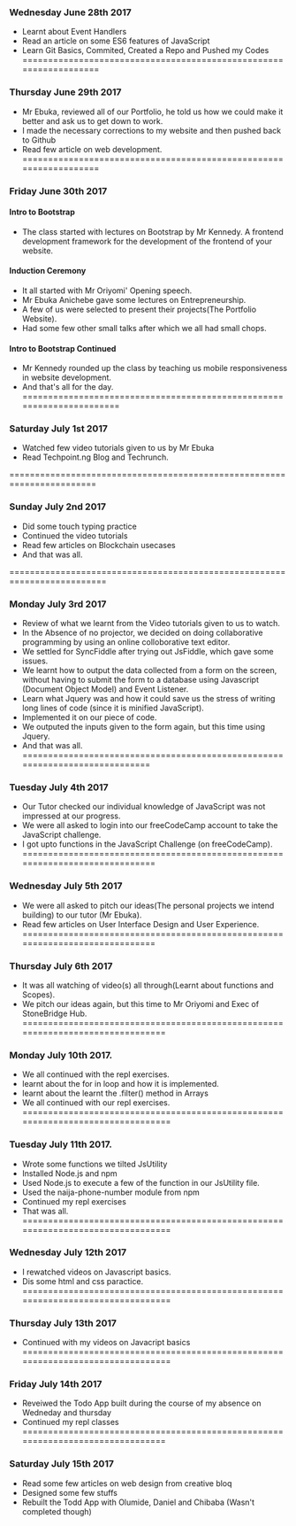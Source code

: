 ### Wednesday June 28th 2017

- Learnt about Event Handlers
- Read an article on some ES6 features of JavaScript
- Learn Git  Basics, Commited, Created a Repo and Pushed my Codes
==================================================================

### Thursday June 29th 2017

- Mr Ebuka, reviewed all of our Portfolio, he told us how we could make it better and ask us to get down to work.
- I made the necessary corrections to my website and then pushed back to Github
- Read few article on web development.
==================================================================


### Friday June 30th 2017

#### Intro to Bootstrap
- The class started with lectures on Bootstrap by Mr Kennedy. A frontend development framework for the development of the frontend of your website.

#### Induction Ceremony
- It all started with Mr Oriyomi' Opening speech.
- Mr Ebuka Anichebe gave some lectures on Entrepreneurship.
- A few of us were selected to present their projects(The Portfolio Website).
- Had some few other small talks after which we all had small chops.

#### Intro to Bootstrap Continued
- Mr Kennedy rounded up the class by teaching us mobile responsiveness in website development.
- And that's all for the day.
======================================================================

### Saturday July 1st 2017
- Watched few video tutorials given to us by Mr Ebuka
- Read Techpoint.ng Blog and Techrunch.

=======================================================================

### Sunday July 2nd 2017
- Did some touch typing practice
- Continued the video tutorials
- Read few articles on Blockchain usecases
- And that was all.

=========================================================================

### Monday July 3rd 2017
- Review of what we learnt from the Video tutorials given to us to watch.
- In the Absence of no projector, we decided on doing collaborative programming by using an online colloborative text editor.
- We settled for SyncFiddle after trying out JsFiddle, which gave some issues.
- We learnt how to output the data collected from a form on the screen, without having to submit the form to a database using Javascript (Document Object Model) and Event Listener.
- Learn what Jquery was and how it could save us the stress of writing long lines of code (since it is minified JavaScript).
- Implemented it on our piece of code.
- We outputed the inputs given to the form again, but this time using  Jquery.
- And that was all.
============================================================================

### Tuesday July 4th 2017
- Our Tutor checked our individual knowledge of JavaScript was not impressed at our progress.
- We were all asked to login into our freeCodeCamp account to take the JavaScript challenge.
- I got upto functions in the JavaScript Challenge (on freeCodeCamp).
=============================================================================

### Wednesday July 5th 2017
- We were all asked to pitch our ideas(The personal projects we intend building) to our tutor (Mr Ebuka).
- Read few articles on User Interface Design and User Experience.
=============================================================================

### Thursday July 6th 2017
- It was all watching of video(s) all through(Learnt about functions and Scopes).
- We pitch our ideas again, but this time to Mr Oriyomi and Exec of StoneBridge Hub.
===============================================================================
### Monday July 10th 2017.
- We all continued with the repl exercises.
- learnt about the for in loop and how it is implemented.
- learnt about the learnt the .filter() method in Arrays
- We all continued with our repl exercises.
================================================================================
### Tuesday July 11th 2017.
- Wrote some functions we tilted JsUtility
- Installed Node.js and npm
- Used Node.js to execute a few of the function in our JsUtility file.
- Used the naija-phone-number module from npm
- Continued my repl exercises
- That was all.
================================================================================
### Wednesday July 12th 2017
- I rewatched videos on Javascript basics.
- Dis some html and css paractice.
================================================================================
### Thursday July 13th 2017
- Continued with my videos on Javacript basics
================================================================================
### Friday July 14th 2017
- Reveiwed the Todo App built during the course of my absence on Wedneday and thursday
- Continued my repl classes
===============================================================================
### Saturday July 15th 2017
- Read some few articles on web design from creative bloq
- Designed some few stuffs 
- Rebuilt the Todd App with Olumide, Daniel and Chibaba (Wasn't completed though)

